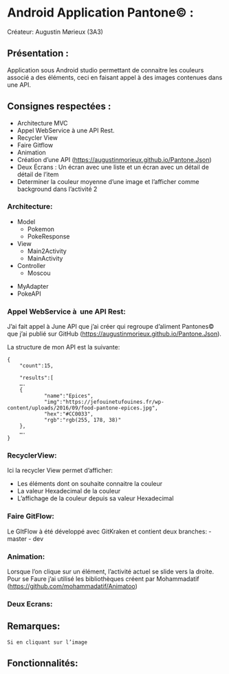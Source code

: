 # Android Application Pantone© :

Créateur: Augustin Mørieux (3A3)

## Présentation :

Application sous Android studio permettant de connaitre les couleurs associé a des éléments, ceci en faisant appel à des images contenues dans une API.


## Consignes respectées :

* Architecture MVC
* Appel WebService à une API Rest.
* Recycler View
* Faire Gitflow
* Animation
*  Création d’une API (https://augustinmorieux.github.io/Pantone.Json)
* Deux Écrans : Un écran avec une liste et un écran avec un détail de détail de l’item
* Determiner la couleur moyenne d’une image et l’afficher comme background dans l’activité 2



### Architecture:
* Model
	- Pokemon
	- PokeResponse
* View
	- Main2Activity
	- MainActivity 
* Controller
	- Moscou
- MyAdapter
- PokeAPI

### Appel WebService à  une API Rest:
J’ai fait appel à June API que j’ai créer qui regroupe d’aliment Pantones© que j’ai publié sur GitHub (https://augustinmorieux.github.io/Pantone.Json).

La structure de mon API est la suivante:

```
{
	"count":15,

	"results":[
	….
	{
			"name":"Epices",
			"img":"https://jefouinetufouines.fr/wp-content/uploads/2016/09/food-pantone-epices.jpg",
			"hex":"#CC0033",
			"rgb":"rgb(255, 178, 38)"
	},
	….
}

```

### RecyclerView:
Ici la recycler View permet d’afficher:
- Les éléments dont on souhaite connaitre la couleur
- La valeur Hexadecimal de la couleur
- L’affichage de la couleur depuis sa valeur  Hexadecimal 

### Faire GitFlow:
Le GItFlow à été développé avec GitKraken et contient deux branches:
	- master
	- dev

### Animation:
Lorsque l’on clique sur un élément, l’activité actuel se slide vers la droite. Pour se Faure j’ai utilisé les bibliothèques créent par Mohammadatif (https://github.com/mohammadatif/Animatoo)

### Deux Ecrans:


## Remarques:

	Si en cliquant sur l’image 

## Fonctionnalités:





